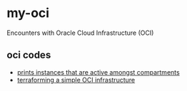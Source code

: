 # my-oci
Encounters with Oracle Cloud Infrastructure (OCI)

## oci codes
- [prints instances that are active amongst compartments](https://github.com/p-cap/my-oci/tree/main/instance-active-checker)
- [terraforming a simple OCI infrastructure](https://github.com/p-cap/my-oci/tree/main/pcap-lab)

